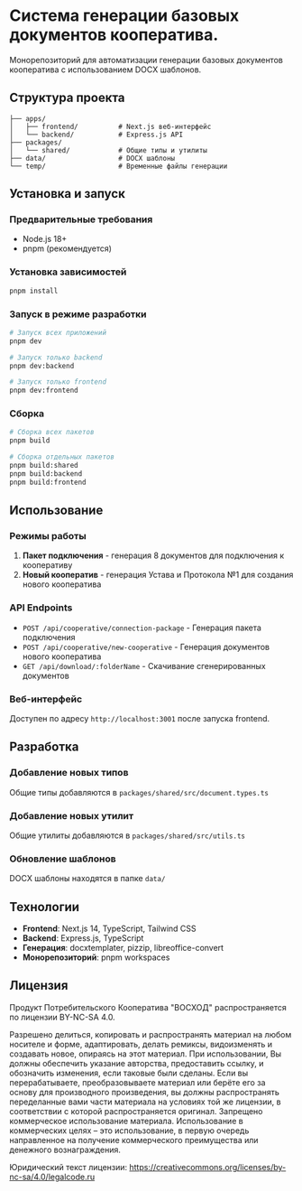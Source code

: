 # Система генерации базовых документов кооператива.

Монорепозиторий для автоматизации генерации базовых документов кооператива с использованием DOCX шаблонов.

## Структура проекта

```
├── apps/
│   ├── frontend/          # Next.js веб-интерфейс
│   └── backend/           # Express.js API
├── packages/
│   └── shared/            # Общие типы и утилиты
├── data/                  # DOCX шаблоны
└── temp/                  # Временные файлы генерации
```

## Установка и запуск

### Предварительные требования
- Node.js 18+
- pnpm (рекомендуется)

### Установка зависимостей
```bash
pnpm install
```

### Запуск в режиме разработки
```bash
# Запуск всех приложений
pnpm dev

# Запуск только backend
pnpm dev:backend

# Запуск только frontend
pnpm dev:frontend
```

### Сборка
```bash
# Сборка всех пакетов
pnpm build

# Сборка отдельных пакетов
pnpm build:shared
pnpm build:backend
pnpm build:frontend
```

## Использование

### Режимы работы

1. **Пакет подключения** - генерация 8 документов для подключения к кооперативу
2. **Новый кооператив** - генерация Устава и Протокола №1 для создания нового кооператива

### API Endpoints

- `POST /api/cooperative/connection-package` - Генерация пакета подключения
- `POST /api/cooperative/new-cooperative` - Генерация документов нового кооператива
- `GET /api/download/:folderName` - Скачивание сгенерированных документов

### Веб-интерфейс

Доступен по адресу `http://localhost:3001` после запуска frontend.

## Разработка

### Добавление новых типов
Общие типы добавляются в `packages/shared/src/document.types.ts`

### Добавление новых утилит
Общие утилиты добавляются в `packages/shared/src/utils.ts`

### Обновление шаблонов
DOCX шаблоны находятся в папке `data/`

## Технологии

- **Frontend**: Next.js 14, TypeScript, Tailwind CSS
- **Backend**: Express.js, TypeScript
- **Генерация**: docxtemplater, pizzip, libreoffice-convert
- **Монорепозиторий**: pnpm workspaces

## Лицензия

Продукт Потребительского Кооператива "ВОСХОД" распространяется по лицензии BY-NC-SA 4.0.

Разрешено делиться, копировать и распространять материал на любом носителе и форме, адаптировать, делать ремиксы, видоизменять и создавать новое, опираясь на этот материал. При использовании, Вы должны обеспечить указание авторства, предоставить ссылку, и обозначить изменения, если таковые были сделаны. Если вы перерабатываете, преобразовываете материал или берёте его за основу для производного произведения, вы должны распространять переделанные вами части материала на условиях той же лицензии, в соответствии с которой распространяется оригинал. Запрещено коммерческое использование материала. Использование в коммерческих целях – это использование, в первую очередь направленное на получение коммерческого преимущества или денежного вознаграждения.

Юридический текст лицензии: <https://creativecommons.org/licenses/by-nc-sa/4.0/legalcode.ru>
